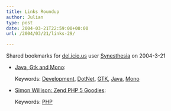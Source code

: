 ```yaml
---
title: Links Roundup
author: Julian
type: post
date: 2004-03-21T22:59:00+00:00
url: /2004/03/21/links-29/

---
```

Shared bookmarks for [del.icio.us][1] user  [Synesthesia][2] on 2004-3-21

  * [Java, Gtk and Mono][3]:
   
    Keywords: [Development][4], [DotNet][5], [GTK][6], [Java][7], [Mono][8]
  * [Simon Willison: Zend PHP 5 Goodies][9]:
   
    Keywords: [PHP][10]

 [1]: http://del.icio.us/
 [2]: http://del.icio.us/synesthesia
 [3]: http://primates.ximian.com/~miguel//texts/gtkjava.html "http://primates.ximian.com/~miguel//texts/gtkjava.html"
 [4]: http://del.icio.us/synesthesia/Development
 [5]: http://del.icio.us/synesthesia/DotNet
 [6]: http://del.icio.us/synesthesia/GTK
 [7]: http://del.icio.us/synesthesia/Java
 [8]: http://del.icio.us/synesthesia/Mono
 [9]: http://simon.incutio.com/archive/2004/03/21/zendGoodies "http://simon.incutio.com/archive/2004/03/21/zendGoodies"
 [10]: http://del.icio.us/synesthesia/PHP
